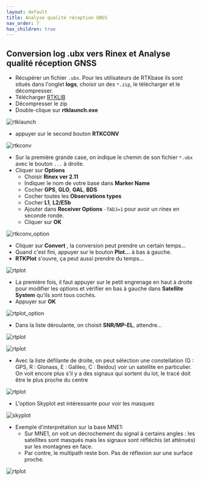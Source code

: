 ```yaml
---
layout: default
title: Analyse qualité réception GNSS
nav_order: 7
has_children: true
---
```


## Conversion log .ubx vers Rinex et Analyse qualité réception GNSS

* Récupérer un fichier ```.ubx```. Pour les utilisateurs de RTKbase ils sont situés dans l'onglet **logs**, choisir un des ```*.zip```, le télécharger et le décompresser.
* Télécharger [RTKLIB](http://rtkexplorer.com/downloads/rtklib-code/)
* Décompresser le zip
* Double-clique sur **rtklaunch.exe**

![rtklaunch](https://jancelin.github.io/docs-centipedeRTK/assets/images/rtkconv/rtklaunch.jpg)

* appuyer sur le second bouton **RTKCONV**

![rtkconv](https://jancelin.github.io/docs-centipedeRTK/assets/images/rtkconv/rtkconv.jpg)

* Sur la première grande case, on indique le chemin de son fichier ```*.ubx``` avec le bouton ```...``` à droite.
* Cliquer sur **Options**
	* Choisir **Rinex ver 2.11**
	* Indiquer le nom de votre base dans **Marker Name**
	* Cocher **GPS**, **GLO**, **GAL**, **BDS**
	* Cocher toutes les **Observations types**
	* Cocher **L1**, **L2/E5b**
	* Ajouter dans **Receiver Options** ```-TADJ=1``` pour avoir un rinex en seconde ronde.
  * Cliquer sur **OK**
 
![rtkconv_option](https://jancelin.github.io/docs-centipedeRTK/assets/images/rtkconv/rtkconv_option.png) 

* Cliquer sur **Convert** , la conversion peut prendre un certain temps...
* Quand c'est fini, appuyer sur le bouton **Plot...** à bas à gauche.
* **RTKPlot** s'ouvre, ça peut aussi prendre du temps...

![rtplot](https://jancelin.github.io/docs-centipedeRTK/assets/images/rtkconv/rtkplot.jpg)

* La première fois, il faut appuyer sur le petit engrenage en haut à droite pour modifier les options et vérifier en bas à gauche dans **Satellite System** qu'ils sont tous cochés.
* Appuyer sur **OK**

![rtplot_option](https://jancelin.github.io/docs-centipedeRTK/assets/images/rtkconv/rtkplot_option.jpg)

* Dans la liste déroulante, on choisit **SNR/MP-EL**, attendre...

![rtplot](https://jancelin.github.io/docs-centipedeRTK/assets/images/rtkconv/rtkplot1.jpg)

![rtplot](https://jancelin.github.io/docs-centipedeRTK/assets/images/rtkconv/rtkplot2.jpg)

* Avec la liste défilante de droite, on peut sélection une constellation (G : GPS, R : Glonass, E : Galileo, C : Beidou) voir un satellite en particulier. On voit encore plus s'il y a des signaux qui sortent du lot, le tracé doit être le plus proche du centre

![rtplot](https://jancelin.github.io/docs-centipedeRTK/assets/images/rtkconv/rtkplot3.jpg)

* L'option Skyplot est intéressante pour voir les masques

![skyplot](https://jancelin.github.io/docs-centipedeRTK/assets/images/rtkconv/skyplot.jpg)

* Exemple d'interprétation sur la base MNE1:
  * Sur MNE1, on voit un décrochement du signal à certains angles : les satellites sont masqués mais les signaux sont réfléchis (et atténués) sur les montagnes en face.
  * Par contre, le multipath reste bon. Pas de réflexion sur une surface proche.

![rtplot](https://jancelin.github.io/docs-centipedeRTK/assets/images/rtkconv/rtkplot_MNE1.jpg)




